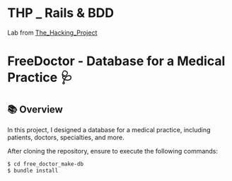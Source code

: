 # THP _ Rails & BDD 

Lab from [The_Hacking_Project](https://www.thehackingproject.org/?locale=fr)

# FreeDoctor - Database for a Medical Practice 🩺

## 📚 Overview

In this project, I designed a database for a medical practice, including patients, doctors, specialties, and more.

After cloning the repository, ensure to execute the following commands:

```bash
$ cd free_doctor_make-db
$ bundle install
